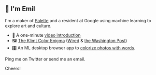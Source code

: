 ## 👋 I'm Emil

I'm a maker of [Palette](https://palette.fm/) and a resident at Google using machine learning to explore art and culture.

- 🎥 A one-minute [video introduction](https://www.youtube.com/watch?v=xKPk7tG2upc)
- 🖼 [The Klimt Color Enigma](https://artsandculture.google.com/story/the-klimt-color-enigma/SQWxuZfE5ki3mQ?hl=en) ([Wired](https://www.wired.com/story/artificial-intelligence-reviving-lost-art/) & [the Washington Post](https://www.washingtonpost.com/entertainment/museums/gustav-klimt-google-digital-reconstructions/2021/12/28/4a18f61e-36a5-11ec-8be3-e14aaacfa8ac_story.html))
- 🎛 An ML desktop browser app to [colorize photos with words](https://palette.fm/).

Ping me on Twitter or send me an email.

Cheers!
